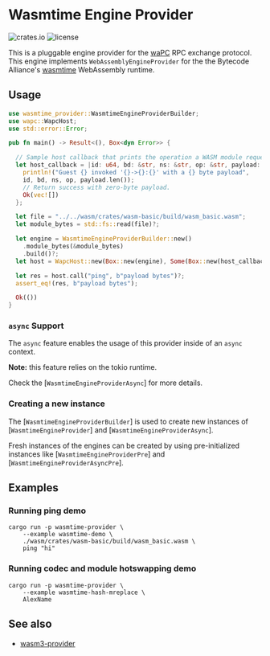 # Wasmtime Engine Provider

![crates.io](https://img.shields.io/crates/v/wasmtime-provider.svg)
![license](https://img.shields.io/crates/l/wasmtime-provider.svg)

This is a pluggable engine provider for the [waPC](https://wapc.io) RPC exchange protocol. This engine implements `WebAssemblyEngineProvider` for the the Bytecode Alliance's [wasmtime](https://github.com/bytecodealliance/wasmtime) WebAssembly runtime.

## Usage

```rust
use wasmtime_provider::WasmtimeEngineProviderBuilder;
use wapc::WapcHost;
use std::error::Error;

pub fn main() -> Result<(), Box<dyn Error>> {

  // Sample host callback that prints the operation a WASM module requested.
  let host_callback = |id: u64, bd: &str, ns: &str, op: &str, payload: &[u8]| {
    println!("Guest {} invoked '{}->{}:{}' with a {} byte payload",
    id, bd, ns, op, payload.len());
    // Return success with zero-byte payload.
    Ok(vec![])
  };

  let file = "../../wasm/crates/wasm-basic/build/wasm_basic.wasm";
  let module_bytes = std::fs::read(file)?;

  let engine = WasmtimeEngineProviderBuilder::new()
    .module_bytes(&module_bytes)
    .build()?;
  let host = WapcHost::new(Box::new(engine), Some(Box::new(host_callback)))?;

  let res = host.call("ping", b"payload bytes")?;
  assert_eq!(res, b"payload bytes");

  Ok(())
}
```

### `async` Support

The `async` feature enables the usage of this provider inside of an `async` context.

**Note:** this feature relies on the tokio runtime.

Check the [`WasmtimeEngineProviderAsync`] for more details.

### Creating a new instance

The [`WasmtimeEngineProviderBuilder`] is used to create new instances of [`WasmtimeEngineProvider`]
and [`WasmtimeEngineProviderAsync`].

Fresh instances of the engines can be created by using pre-initialized instances
like [`WasmtimeEngineProviderPre`] and [`WasmtimeEngineProviderAsyncPre`].

## Examples

### Running ping demo

```custom,{.language-bash}
cargo run -p wasmtime-provider \
    --example wasmtime-demo \
    ./wasm/crates/wasm-basic/build/wasm_basic.wasm \
    ping "hi"
```

### Running codec and module hotswapping demo

```custom,{.language-bash}
cargo run -p wasmtime-provider \
    --example wasmtime-hash-mreplace \
    AlexName
```

## See also

- [wasm3-provider](https://crates.io/crates/wasm3-provider)
